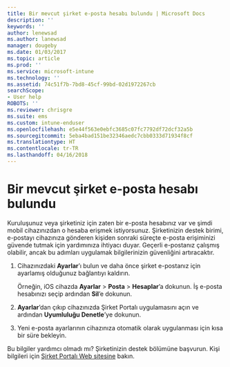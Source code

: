 ```yaml
---
title: Bir mevcut şirket e-posta hesabı bulundu | Microsoft Docs
description: ''
keywords: ''
author: lenewsad
ms.author: lanewsad
manager: dougeby
ms.date: 01/03/2017
ms.topic: article
ms.prod: ''
ms.service: microsoft-intune
ms.technology: ''
ms.assetid: 74c51f7b-7bd8-45cf-99bd-02d1972267cb
searchScope:
- User help
ROBOTS: ''
ms.reviewer: chrisgre
ms.suite: ems
ms.custom: intune-enduser
ms.openlocfilehash: e5e44f563e0ebfc3685c07fc7792df72dcf32a5b
ms.sourcegitcommit: 5eba4bad151be32346aedc7cbb0333d71934f8cf
ms.translationtype: HT
ms.contentlocale: tr-TR
ms.lasthandoff: 04/16/2018
---
```

# <a name="an-existing-company-email-account-was-found"></a>Bir mevcut şirket e-posta hesabı bulundu

Kuruluşunuz veya şirketiniz için zaten bir e-posta hesabınız var ve şimdi mobil cihazınızdan o hesaba erişmek istiyorsunuz. Şirketinizin destek birimi, e-postayı cihazınıza gönderen kişiden sonraki süreçte e-posta erişiminizi güvende tutmak için yardımınıza ihtiyacı duyar. Geçerli e-postanız çalışmış olabilir, ancak bu adımları uygulamak bilgilerinizin güvenliğini artıracaktır.

1.  Cihazınızdaki **Ayarlar**’ı bulun ve daha önce şirket e-postanız için ayarlamış olduğunuz bağlantıyı kaldırın.

    Örneğin, iOS cihazda **Ayarlar** > **Posta** > **Hesaplar**’a dokunun. İş e-posta hesabınızı seçip ardından **Sil**’e dokunun.

2.  **Ayarlar**’dan çıkıp cihazınızda Şirket Portalı uygulamasını açın ve ardından **Uyumluluğu Denetle**’ye dokunun.

3.  Yeni e-posta ayarlarının cihazınıza otomatik olarak uygulanması için kısa bir süre bekleyin.

Bu bilgiler yardımcı olmadı mı? Şirketinizin destek bölümüne başvurun. Kişi bilgileri için [Şirket Portalı Web sitesine](https://portal.manage.microsoft.com#HelpDeskDialog) bakın.
